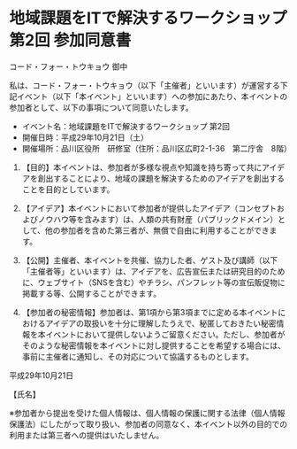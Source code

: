 # 地域課題をITで解決するワークショップ第2回 参加同意書

コード・フォー・トウキョウ 御中

私は、コード・フォー・トウキョウ（以下「主催者」といいます）が運営する下記イベント（以下「本イベント」といいます）への参加にあたり、本イベントの参加者として、以下の事項について同意いたします。

- イベント名：地域課題をITで解決するワークショップ 第2回
- 開催日時：平成29年10月21日（土）
- 開催場所：品川区役所　研修室（住所：品川区広町2-1-36　第二庁舎　8階）

1. 【目的】本イベントは、参加者が多様な視点や知識を持ち寄って共にアイデアを創出することにより、地域の課題を解決するためのアイデアを創出することを目的としています。

2. 【アイデア】本イベントにおいて参加者が提供したアイデア（コンセプトおよびノウハウ等を含みます）は、人類の共有財産（パブリックドメイン）として、他の参加者を含めた第三者が、無償で自由に利用することができます。

3. 【公開】主催者、本イベントを共催、協力した者、ゲスト及び講師（以下「主催者等」といいます）は、アイデアを、広告宣伝または研究目的のために、ウェブサイト（SNSを含む）やチラシ、パンフレット等の宣伝販促物に掲載する等、公開することができます。

4. 【参加者の秘密情報】参加者は、第1項から第3項までに定める本イベントにおけるアイデアの取扱いを十分に理解したうえで、秘匿しておきたい秘密情報を本イベントにおいて提供しないようご留意ください。ただし、参加者がそのような秘密情報を本イベントに対し提供することを希望する場合には、事前に主催者に通知し、その対応について協議するものとします。

平成29年10月21日

【氏名】                 

※参加者から提出を受けた個人情報は、個人情報の保護に関する法律（個人情報保護法）にしたがって取り扱い、参加者の同意なく、本イベント以外の目的での利用または第三者への提供はいたしません。
